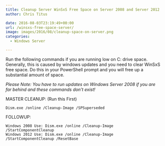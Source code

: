 ```yaml
---
title: Cleanup Server WinSxS Free Space on Server 2008 and Server 2012
author: Chris Titus

date: 2016-08-03T23:19:49+00:00
url: /winsxs-free-space-server/
image: images/2016/08/cleanup-space-on-server.png
categories:
  - Windows Server

---
```

Run the following commands if you are running low on C: drive space. Generally, this is caused by windows updates and you need to clear WinSxS free space. Do this in your PowerShell prompt and you will free up a substantial amount of space.<!--more-->

_Please Note: You have to run updates on Windows Server 2008 if you are far behind and these commands don&#8217;t exist!_

MASTER CLEANUP: (Run this First)
  
`Dism.exe /online /Cleanup-Image /SPSuperseded`

FOLLOWUP:
  
```
Windows 2008 Use: Dism.exe /online /Cleanup-Image /StartComponentCleanup
Windows 2012 Use: Dism.exe /online /Cleanup-Image /StartComponentCleanup /ResetBase
```

